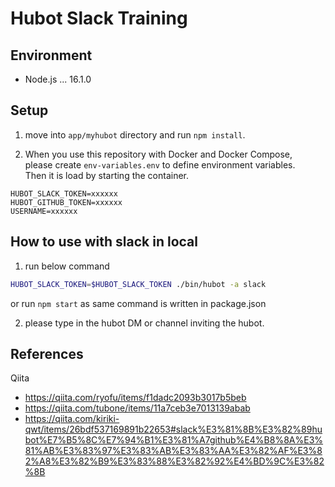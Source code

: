 # Hubot Slack Training

## Environment

- Node.js ... 16.1.0

## Setup

1. move into `app/myhubot` directory and run `npm install`.

2. When you use this repository with Docker and Docker Compose,   
please create `env-variables.env` to define environment variables.  
Then it is load by starting the container.

```
HUBOT_SLACK_TOKEN=xxxxxx
HUBOT_GITHUB_TOKEN=xxxxxx 
USERNAME=xxxxxx
```

## How to use with slack in local

1. run below command

```sh
HUBOT_SLACK_TOKEN=$HUBOT_SLACK_TOKEN ./bin/hubot -a slack
```

or run `npm start` as same command is written in package.json

2. please type in the hubot DM or channel inviting the hubot.

## References

Qiita
- https://qiita.com/ryofu/items/f1dadc2093b3017b5beb
- https://qiita.com/tubone/items/11a7ceb3e7013139abab
- https://qiita.com/kiriki-qwt/items/26bdf537169891b22653#slack%E3%81%8B%E3%82%89hubot%E7%B5%8C%E7%94%B1%E3%81%A7github%E4%B8%8A%E3%81%AB%E3%83%97%E3%83%AB%E3%83%AA%E3%82%AF%E3%82%A8%E3%82%B9%E3%83%88%E3%82%92%E4%BD%9C%E3%82%8B